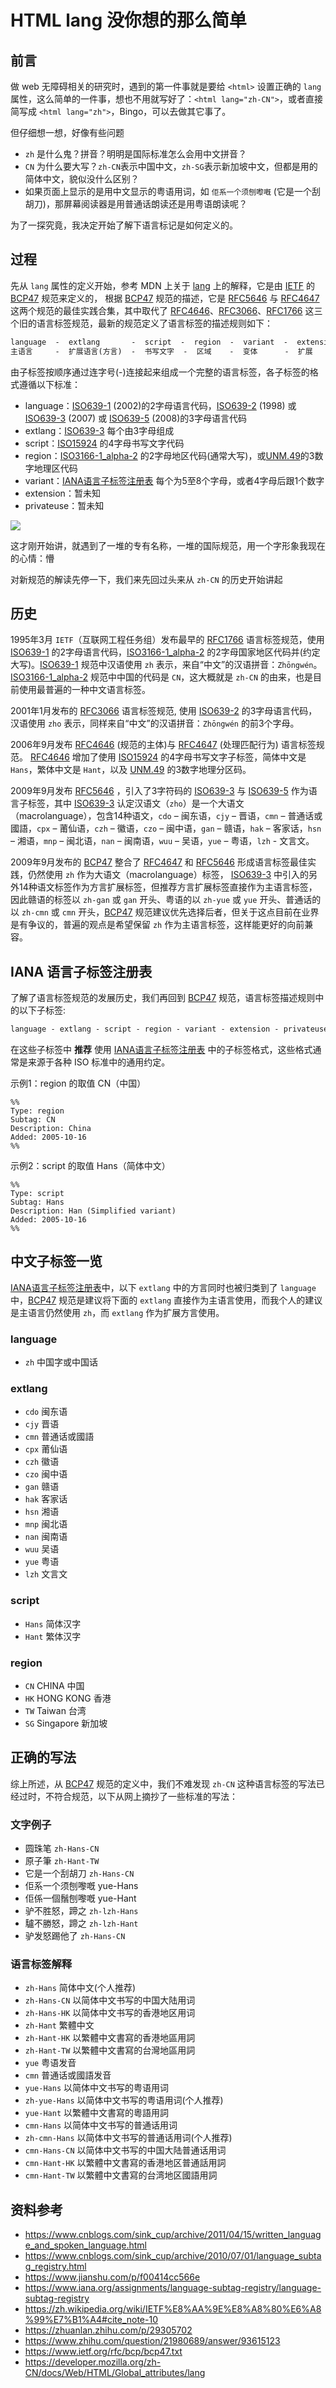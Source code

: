 
# HTML lang 没你想的那么简单

## 前言

做 web 无障碍相关的研究时，遇到的第一件事就是要给 `<html>` 设置正确的 `lang` 属性，这么简单的一件事，想也不用就写好了：`<html lang="zh-CN">`，或者直接简写成 `<html lang="zh">`，Bingo，可以去做其它事了。

但仔细想一想，好像有些问题

- `zh` 是什么鬼？拼音？明明是国际标准怎么会用中文拼音？
- `CN` 为什么要大写？`zh-CN`表示中国中文，`zh-SG`表示新加坡中文，但都是用的简体中文，貌似没什么区别？
- 如果页面上显示的是用中文显示的粤语用词，如 `佢系一个须刨嚟嘅` (它是一个刮胡刀)，那屏幕阅读器是用普通话朗读还是用粤语朗读呢？

为了一探究竟，我决定开始了解下语言标记是如何定义的。

## 过程

先从 `lang` 属性的定义开始，参考 MDN 上关于 [lang] 上的解释，它是由 [IETF] 的 [BCP47] 规范来定义的， 根据 [BCP47] 规范的描述，它是 [RFC5646] 与 [RFC4647] 这两个规范的最佳实践合集，其中取代了 [RFC4646]、[RFC3066]、[RFC1766] 这三个旧的语言标签规范，最新的规范定义了语言标签的描述规则如下：

```txt
language  -  extlang       -  script  -  region  -  variant  -  extension  -  privateuse
主语言     -  扩展语言(方言)  -  书写文字  -  区域    -  变体      -  扩展       -  私有
```

由子标签按顺序通过连字号(-)连接起来组成一个完整的语言标签，各子标签的格式遵循以下标准：

- language：[ISO639-1] (2002)的2字母语言代码，[ISO639-2] (1998) 或 [ISO639-3] (2007) 或 [ISO639-5] (2008)的3字母语言代码
- extlang：[ISO639-3] 每个由3字母组成
- script：[ISO15924] 的4字母书写文字代码
- region：[ISO3166-1_alpha-2] 的2字母地区代码(通常大写)，或[UNM.49]的3数字地理区代码
- variant：[IANA语言子标签注册表] 每个为5至8个字母，或者4字母后跟1个数字
- extension：暂未知
- privateuse：暂未知

![](https://img.alicdn.com/tfs/TB1uHGYdq5s3KVjSZFNXXcD3FXa-292-300.jpg)

这才刚开始讲，就遇到了一堆的专有名称，一堆的国际规范，用一个字形象我现在的心情：懵

对新规范的解读先停一下，我们来先回过头来从 `zh-CN` 的历史开始讲起

## 历史

1995年3月 `IETF`（互联网工程任务组）发布最早的 [RFC1766] 语言标签规范，使用 [ISO639-1] 的2字母语言代码，[ISO3166-1_alpha-2] 的2字母国家地区代码并(约定大写)。[ISO639-1] 规范中汉语使用 `zh` 表示，来自“中文”的汉语拼音：`Zhōngwén`。[ISO3166-1_alpha-2] 规范中中国的代码是 `CN`，这大概就是 `zh-CN` 的由来，也是目前使用最普遍的一种中文语言标签。

2001年1月发布的 [RFC3066] 语言标签规范, 使用 [ISO639-2] 的3字母语言代码，汉语使用 `zho` 表示，同样来自“中文”的汉语拼音：`Zhōngwén` 的前3个字母。

2006年9月发布 [RFC4646] (规范的主体)与 [RFC4647] (处理匹配行为) 语言标签规范。 [RFC4646] 增加了使用 [ISO15924] 的4字母书写文字子标签，简体中文是 `Hans`，繁体中文是 `Hant`，以及 [UNM.49] 的3数字地理分区码。

2009年9月发布 [RFC5646] ，引入了3字符码的 [ISO639-3] 与 [ISO639-5] 作为语言子标签，其中 [ISO639-3] 认定汉语文（`zho`）是一个大语文（macrolanguage），包含14种语文，`cdo` – 闽东语，`cjy` – 晋语，`cmn` – 普通话或國語，`cpx` – 莆仙语，`czh` – 徽语，`czo` – 闽中语，`gan` – 赣语，`hak` – 客家话，`hsn` – 湘语，`mnp` – 闽北语，`nan` – 闽南语，`wuu` – 吴语，`yue` – 粤语，`lzh` - 文言文。

2009年9月发布的 [BCP47] 整合了 [RFC4647] 和 [RFC5646] 形成语言标签最佳实践，仍然使用 `zh` 作为大语文（macrolanguage）标签， [ISO639-3] 中引入的另外14种语文标签作为方言扩展标签，但推荐方言扩展标签直接作为主语言标签，因此赣语的标签以 `zh-gan` 或 `gan` 开头、粤语的以 `zh-yue` 或 `yue` 开头、普通话的以 `zh-cmn` 或 `cmn` 开头，[BCP47] 规范建议优先选择后者，但关于这点目前在业界是有争议的，普遍的观点是希望保留 `zh` 作为主语言标签，这样能更好的向前兼容。

## IANA 语言子标签注册表

了解了语言标签规范的发展历史，我们再回到 [BCP47] 规范，语言标签描述规则中的以下子标签:

```txt
language - extlang - script - region - variant - extension - privateuse
```

在这些子标签中 **推荐** 使用 [IANA语言子标签注册表] 中的子标签格式，这些格式通常是来源于各种 ISO 标准中的通用约定。

示例1：region 的取值 CN（中国）

```
%%
Type: region
Subtag: CN
Description: China
Added: 2005-10-16
%%
```

示例2：script 的取值 Hans（简体中文）

```
%%
Type: script
Subtag: Hans
Description: Han (Simplified variant)
Added: 2005-10-16
%%
```

## 中文子标签一览

[IANA语言子标签注册表]中，以下 `extlang` 中的方言同时也被归类到了 `language` 中，[BCP47] 规范是建议将下面的 `extlang` 直接作为主语言使用，而我个人的建议是主语言仍然使用 `zh`，而 `extlang` 作为扩展方言使用。

### language

- `zh` 中国字或中国话

### extlang

- `cdo` 闽东语
- `cjy` 晋语
- `cmn` 普通话或國語
- `cpx` 莆仙语
- `czh` 徽语
- `czo` 闽中语
- `gan` 赣语
- `hak` 客家话
- `hsn` 湘语
- `mnp` 闽北语
- `nan` 闽南语
- `wuu` 吴语
- `yue` 粤语
- `lzh` 文言文

### script

- `Hans` 简体汉字
- `Hant` 繁体汉字

### region

- `CN` CHINA 中国
- `HK` HONG KONG 香港
- `TW` Taiwan 台湾
- `SG` Singapore 新加坡


## 正确的写法

综上所述，从 [BCP47] 规范的定义中，我们不难发现 `zh-CN` 这种语言标签的写法已经过时，不符合规范，以下从网上摘抄了一些标准的写法：

### 文字例子

- 圆珠笔   `zh-Hans-CN`
- 原子筆   `zh-Hant-TW`
- 它是一个刮胡刀    `zh-Hans-CN`
- 佢系一个须刨嚟嘅    yue-Hans
- 佢係一個鬚刨嚟嘅    yue-Hant
- 驴不胜怒，蹄之    `zh-lzh-Hans`
- 驢不勝怒，蹄之    `zh-lzh-Hant`
- 驴发怒踢他了    `zh-Hans-CN`

### 语言标签解释

- `zh-Hans`    简体中文(个人推荐)
- `zh-Hans-CN`    以简体中文书写的中国大陆用词
- `zh-Hans-HK`    以简体中文书写的香港地区用词
- `zh-Hant`    繁體中文
- `zh-Hant-HK`    以繁體中文書寫的香港地區用詞
- `zh-Hant-TW`    以繁體中文書寫的台灣地區用詞
- `yue`    粤语发音
- `cmn`    普通话或國語发音
- `yue-Hans`    以简体中文书写的粤语用词
- `zh-yue-Hans`    以简体中文书写的粤语用词(个人推荐)
- `yue-Hant`    以繁體中文書寫的粵語用詞
- `cmn-Hans`    以简体中文书写的普通话用词
- `zh-cmn-Hans`    以简体中文书写的普通话用词(个人推荐)
- `cmn-Hans-CN`    以简体中文书写的中国大陆普通话用词
- `cmn-Hant-HK`    以繁體中文書寫的香港地区普通話用詞
- `cmn-Hant-TW`    以繁體中文書寫的台湾地区國語用詞

## 资料参考

- https://www.cnblogs.com/sink_cup/archive/2011/04/15/written_language_and_spoken_language.html
- https://www.cnblogs.com/sink_cup/archive/2010/07/01/language_subtag_registry.html
- https://www.jianshu.com/p/f00414cc566e
- https://www.iana.org/assignments/language-subtag-registry/language-subtag-registry
- https://zh.wikipedia.org/wiki/IETF%E8%AA%9E%E8%A8%80%E6%A8%99%E7%B1%A4#cite_note-10
- https://zhuanlan.zhihu.com/p/29305702
- https://www.zhihu.com/question/21980689/answer/93615123
- https://www.ietf.org/rfc/bcp/bcp47.txt
- https://developer.mozilla.org/zh-CN/docs/Web/HTML/Global_attributes/lang



[UNM.49]: https://zh.wikipedia.org/wiki/UN_M.49
[ISO3166-1_alpha-2]: https://zh.wikipedia.org/wiki/ISO_3166-1%E4%BA%8C%E4%BD%8D%E5%AD%97%E6%AF%8D%E4%BB%A3%E7%A0%81
[ISO15924]: https://www.unicode.org/iso15924/iso15924-codes.html
[ISO639-1]: http://www.mathguide.de/info/tools/languagecode.html
[ISO639-2]: https://www.loc.gov/standards/iso639-2/php/code_list.php
[ISO639-3]: https://iso639-3.sil.org/code_tables/639/data
[ISO639-5]: https://www.loc.gov/standards/iso639-5/id.php
[IANA语言子标签注册表]: https://www.iana.org/assignments/language-subtag-registry/language-subtag-registry
[RFC3066]: https://tools.ietf.org/rfc/rfc3066.txt
[RFC4646]: https://tools.ietf.org/rfc/rfc4646.txt
[RFC1766]: https://tools.ietf.org/rfc/rfc1766.txt
[RFC4647]: https://tools.ietf.org/rfc/rfc4647.txt
[RFC5646]: https://tools.ietf.org/rfc/rfc5646.txt
[lang]: https://developer.mozilla.org/zh-CN/docs/Web/HTML/Global_attributes/lang
[IETF]: https://zh.wikipedia.org/wiki/%E4%BA%92%E8%81%94%E7%BD%91%E5%B7%A5%E7%A8%8B%E4%BB%BB%E5%8A%A1%E7%BB%84
[BCP47]: https://www.ietf.org/rfc/bcp/bcp47.txt